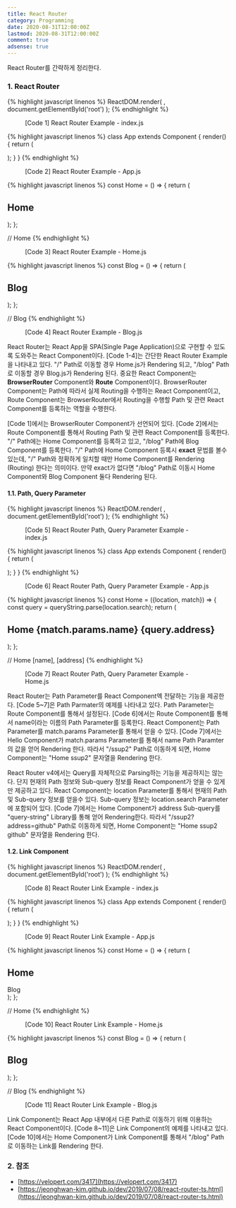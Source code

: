 ```yaml
---
title: React Router
category: Programming
date: 2020-08-31T12:00:00Z
lastmod: 2020-08-31T12:00:00Z
comment: true
adsense: true
---
```


React Router를 간략하게 정리한다.

### 1. React Router

{% highlight javascript linenos %}
ReactDOM.render(
  <BrowserRouter>
    <App/>
  </BrowserRouter>,
  document.getElementById('root')
);
{% endhighlight %}
<figure>
<figcaption class="caption">[Code 1] React Router Example - index.js</figcaption>
</figure>

{% highlight javascript linenos %}
class App extends Component {
    render() {
        return (
            <div>
                <Route exact path="/" component={Home}/>
                <Route path="/blog" component={Blog}/>
            </div>
        );
    }
}
{% endhighlight %}
<figure>
<figcaption class="caption">[Code 2] React Router Example - App.js</figcaption>
</figure>

{% highlight javascript linenos %}
const Home = () => {
    return (
        <div>
            <h2>Home</h2>
        </div>
    );
};

// Home 
{% endhighlight %}
<figure>
<figcaption class="caption">[Code 3] React Router Example - Home.js</figcaption>
</figure>

{% highlight javascript linenos %}
const Blog = () => {
    return (
        <div>
            <h2>Blog</h2>
        </div>
    );
};

// Blog
{% endhighlight %}
<figure>
<figcaption class="caption">[Code 4] React Router Example - Blog.js</figcaption>
</figure>

React Router는 React App을 SPA(Single Page Application)으로 구현할 수 있도록 도와주는 React Component이다. [Code 1-4]는 간단한 React Router Example을 나타내고 있다. "/" Path로 이동할 경우 Home.js가 Rendering 되고, "/blog" Path로 이동할 경우 Blog.js가 Rendering 된다. 중요한 React Component는 **BrowserRouter** Component와 **Route** Component이다. BrowserRouter Component는 Path에 따라서 실제 Routing을 수행하는 React Component이고, Route Component는 BrowserRouter에서 Routing을 수행할 Path 및 관련 React Component를 등록하는 역할을 수행한다.

[Code 1]에서는 BrowserRouter Component가 선언되어 있다. [Code 2]에서는 Route Component를 통해서 Routing Path 및 관련 React Component를 등록한다. "/" Path에는 Home Component를 등록하고 있고, "/blog" Path에 Blog Component를 등록한다. "/" Path에 Home Component 등록시 **exact** 문법를 볼수 있는데, "/" Path와 정확하게 일치할 때만 Home Component를 Rendering (Routing) 한다는 의미이다. 만약 exact가 없다면 "/blog" Path로 이동시 Home Component와 Blog Component 둘다 Rendering 된다.

#### 1.1. Path, Query Parameter

{% highlight javascript linenos %}
ReactDOM.render(
  <BrowserRouter>
    <App/>
  </BrowserRouter>,
  document.getElementById('root')
);
{% endhighlight %}
<figure>
<figcaption class="caption">[Code 5] React Router Path, Query Parameter Example - index.js</figcaption>
</figure>

{% highlight javascript linenos %}
class App extends Component {
    render() {
        return (
            <div>
                <Route exact path="/" component={Home}/>
                <Route path="/:name" component={Home}/>
            </div>
        );
    }
}
{% endhighlight %}
<figure>
<figcaption class="caption">[Code 6] React Router Path, Query Parameter Example - App.js</figcaption>
</figure>

{% highlight javascript linenos %}
const Home = ({location, match}) => {
    const query = queryString.parse(location.search);
    return (
        <div>
            <h2>Home {match.params.name} {query.address}</h2>
        </div>
    );
};

// Home [name], [address]
{% endhighlight %}
<figure>
<figcaption class="caption">[Code 7] React Router Path, Query Parameter Example - Home.js</figcaption>
</figure>

React Router는 Path Parameter를 React Component엑 전달하는 기능을 제공한다. [Code 5~7]은 Path Parmater의 예제를 나타내고 있다. Path Parameter는 Route Component를 통해서 설정된다. [Code 6]에서는 Route Component를 통해서 name이라는 이름의 Path Parameter를 등록한다. React Component는 Path Parameter를 match.params Parameter를 통해서 얻을 수 있다. [Code 7]에서는 Hello Component가 match.params Parameter를 통해서 name Path Paramter의 값을 얻어 Rendering 한다. 따라서 "/ssup2" Path로 이동하게 되면, Home Component는 "Home ssup2" 문자열을 Rendering 한다.

React Router v4에서는 Query를 자체적으로 Parsing하는 기능을 제공하지는 않는다. 단지 현재의 Path 정보와 Sub-query 정보를 React Component가 얻을 수 있게만 제공하고 있다. React Component는 location Parameter를 통해서 현재의 Path 및 Sub-query 정보를 얻을수 있다. Sub-query 정보는 location.search Parameter에 포함되어 있다. [Code 7]에서는 Home Component가 address Sub-query를 "query-string" Library를 통해 얻어 Rendering한다. 따라서 "/ssup2?address=github" Path로 이동하게 되면, Home Component는 "Home ssup2 github" 문자열을 Rendering 한다.

#### 1.2. Link Component

{% highlight javascript linenos %}
ReactDOM.render(
  <BrowserRouter>
    <App/>
  </BrowserRouter>,
  document.getElementById('root')
);
{% endhighlight %}
<figure>
<figcaption class="caption">[Code 8] React Router Link Example - index.js</figcaption>
</figure>

{% highlight javascript linenos %}
class App extends Component {
    render() {
        return (
            <div>
                <Route exact path="/" component={Home}/>
                <Route path="/blog" component={Blog}/>
            </div>
        );
    }
}
{% endhighlight %}
<figure>
<figcaption class="caption">[Code 9] React Router Link Example - App.js</figcaption>
</figure>

{% highlight javascript linenos %}
const Home = () => {
    return (
        <div>
            <h2>Home</h2>
            <Link to="/blog">Blog</Link>
        </div>
    );
};

// Home 
{% endhighlight %}
<figure>
<figcaption class="caption">[Code 10] React Router Link Example - Home.js</figcaption>
</figure>

{% highlight javascript linenos %}
const Blog = () => {
    return (
        <div>
            <h2>Blog</h2>
        </div>
    );
};

// Blog
{% endhighlight %}
<figure>
<figcaption class="caption">[Code 11] React Router Link Example - Blog.js</figcaption>
</figure>

Link Component는 React App 내부에서 다른 Path로 이동하기 위해 이용하는 React Component이다. [Code 8~11]은 Link Component의 예제를 나타내고 있다. [Code 10]에서는 Home Component가 Link Component를 통해서 "/blog" Path로 이동하는 Link를 Rendering 한다.

### 2. 참조

* [https://velopert.com/3417](https://velopert.com/3417)
* [https://jeonghwan-kim.github.io/dev/2019/07/08/react-router-ts.html](https://jeonghwan-kim.github.io/dev/2019/07/08/react-router-ts.html)